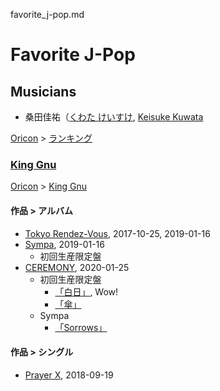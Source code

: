favorite_j-pop.md

# Favorite J-Pop
## Musicians
* 桑田佳祐（[くわた けいすけ](https://ja.wikipedia.org/wiki/%E6%A1%91%E7%94%B0%E4%BD%B3%E7%A5%90), [Keisuke Kuwata](https://en.wikipedia.org/wiki/Keisuke_Kuwata)

[Oricon](https://www.oricon.co.jp/) > [ランキング](https://www.oricon.co.jp/rank/)

### [King Gnu](きんぐぬー)
[Oricon](https://www.oricon.co.jp/) > [King Gnu](https://www.oricon.co.jp/prof/656672/)
#### 作品 > アルバム
* [Tokyo Rendez-Vous](https://www.oricon.co.jp/prof/656672/products/1248085/1/), 2017-10-25, 2019-01-16
* [Sympa](https://www.oricon.co.jp/prof/656672/products/1300491/1/), 2019-01-16
  * 初回生産限定盤
* [CEREMONY](https://www.oricon.co.jp/prof/656672/products/1343367/1/), 2020-01-25
  * 初回生産限定盤
    * [「白日」](https://www.youtube.com/watch?v=ony539T074w), Wow! 
    * [「傘」](https://www.youtube.com/watch?v=g4_nRpHotMo)
  * Sympa
    * [「Sorrows」](https://www.youtube.com/watch?v=tZ8DP7GZYiA&list=OLAK5uy_kEUNyM7elzWB4r4VzxISHQAT1P-YDqeC8&index=4)
  
#### 作品 > シングル
* [Prayer X](https://www.oricon.co.jp/prof/656672/products/1293181/1/), 2018-09-19
